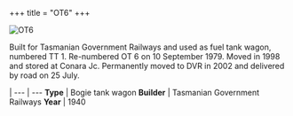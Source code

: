 +++
title = "OT6"
+++

![OT6](https://res.cloudinary.com/dvrailway/image/upload/v1559219396/www/image027_zqfnga.jpg)

Built for Tasmanian Government Railways and used as fuel tank wagon, numbered TT 1. Re-numbered OT 6 on 10 September 1979. Moved in 1998 and stored at Conara Jc. Permanently moved to DVR in 2002 and delivered by road on 25 July.

 |
--- | ---
**Type** | Bogie tank wagon
**Builder** | Tasmanian Government Railways
**Year** | 1940